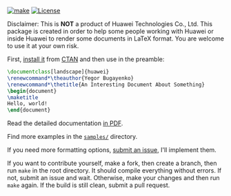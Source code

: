 [![make](https://github.com/yegor256/huawei.cls/actions/workflows/latexmk.yml/badge.svg)](https://github.com/yegor256/huawei.cls/actions/workflows/latexmk.yml)
[![License](https://img.shields.io/badge/license-MIT-green.svg)](https://github.com/yegor256/huawei.cls/blob/master/LICENSE.txt)

Disclaimer: This is **NOT** a product of Huawei Technologies Co., Ltd.
This package is created in order to help some people working
with Huawei or inside Huawei to render some documents in LaTeX format.
You are welcome to use it at your own risk.

First, [install it](https://en.wikibooks.org/wiki/LaTeX/Installing_Extra_Packages)
from [CTAN](https://ctan.org/pkg/huawei) 
and then use in the preamble:

```tex
\documentclass[landscape]{huawei}
\renewcommand*\theauthor{Yegor Bugayenko}
\renewcommand*\thetitle{An Interesting Document About Something}
\begin{document}
\maketitle
Hello, world!
\end{document}
```

Read the detailed documentation [in PDF](http://mirrors.ctan.org/macros/latex/contrib/huawei/huawei.pdf).

Find more examples in the [`samples/`](/samples) directory.

If you need more formatting options, 
[submit an issue](https://github.com/yegor256/huawei.cls/issues), 
I'll implement them.

If you want to contribute yourself, make a fork, then create a branch, 
then run `make` in the root directory.
It should compile everything without errors. If not, submit an issue and wait.
Otherwise, make your changes and then run `make` again. If the build is
still clean, submit a pull request.
